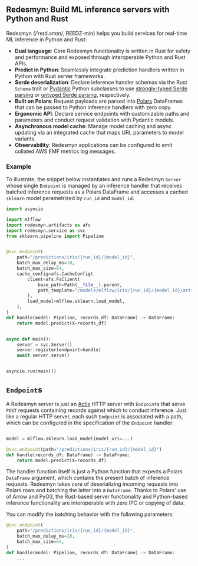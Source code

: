 ## Redesmyn: Build ML inference servers with Python and Rust

Redesmyn (/ˈreɪd.smɪn/, REEDZ-min) helps you build services for real-time ML inference in Python and Rust:
* **Dual language**: Core Redesmyn functionality is written in Rust for safety and performance and exposed through interoperable Python and Rust APIs.
* **Predict in Python**: Seamlessly integrate prediction handlers written in Python with Rust server frameworks.
* **Serde deserialization**: Declare inference handler schemas via the Rust `Schema` trait or [Pydantic](https://docs.pydantic.dev/latest/) Python subclasses to use
    [strongly-typed Serde parsing](https://docs.rs/serde_json/latest/serde_json/#parsing-json-as-strongly-typed-data-structures) or
    [untyped Serde parsing](https://docs.rs/serde_json/latest/serde_json/#operating-on-untyped-json-values), respectively.
* **Built on Polars**: Request payloads are parsed into [Polars](https://pola.rs) DataFrames that can be passed to Python inference handlers with zero copy.
* **Ergonomic API**: Declare service endpoints with customizable paths and parameters and conduct request validation with Pydantic models.
* **Asynchronous model cache**: Manage model caching and async updating via an integrated cache that maps URL parameters to model variants.
* **Observability**: Redesmyn applications can be configured to emit collated AWS EMF metrics log messages.

### Example

To illustrate, the snippet below instantiates and runs a Redesmyn `Server` whose single `Endpoint` is managed by an inference handler that receives
batched inference requests as a Polars DataFrame and accesses a cached `sklearn` model parametrized by `run_id` and `model_id`.
```python
import asyncio

import mlflow
import redesmyn.artifacts as afs
import redesmyn.service as svc
from sklearn.pipeline import Pipeline


@svc.endpoint(
    path="/predictions/iris/{run_id}/{model_id}",
    batch_max_delay_ms=10,
    batch_max_size=64,
    cache_config=afs.CacheConfig(
        client=afs.FsClient(
            base_path=Path(__file__).parent,
            path_template="/models/mlflow/iris/{run_id}/{model_id}/artifacts/model",
        ),
        load_model=mlflow.sklearn.load_model,
    ),
)
def handle(model: Pipeline, records_df: DataFrame) -> DataFrame:
    return model.predict(X=records_df)


async def main():
    server = svc.Server()
    server.register(endpoint=handle)
    await server.serve()


asyncio.run(main())
```


## `Endpoint`s

A Redesmyn server is just an [Actix](https://actix.rs/docs/) HTTP server with `Endpoint`s that serve `POST` requests containing records against which to conduct inference.
Just like a regular HTTP server, each such `Endpoint` is associated with a path, which can be configured in the specification of the `Endpoint` handler:

```python

model = mlflow.sklearn.load_model(model_uri=...)

@svc.endpoint(path="/predictions/iris/{run_id}/{model_id}")
def handle(records_df: DataFrame) -> DataFrame:
    return model.predict(X=records_df)

```

The handler function itself is just a Python function that expects a Polars `DataFrame` argument, which contains the present batch of inference requests.
Redesmyn takes care of deserializing incoming requests into Polars rows and batching the latter into a `DataFrame`.
Thanks to Polars' use of Arrow and PyO3, the Rust-based server functionality and Python-based inference functionality are interoperable with zero IPC or copying of data.

You can modify the batching behavior with the following parameters:

```python
@svc.endpoint(
    path="/predictions/iris/{run_id}/{model_id}",
    batch_max_delay_ms=10,
    batch_max_size=64,
)
def handle(model: Pipeline, records_df: DataFrame) -> DataFrame:
    ...
```
